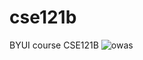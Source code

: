 # cse121b
BYUI course CSE121B
![owas](https://user-images.githubusercontent.com/90800458/133909395-1ae18371-812d-4a9e-8ef3-b4ad0bdcdf36.png)

